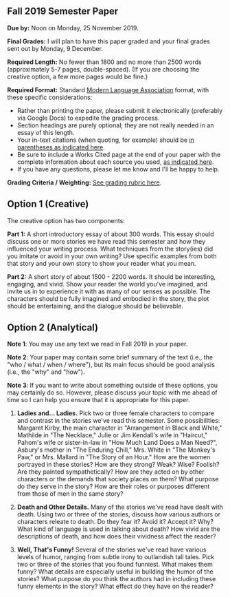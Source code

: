 Fall 2019 Semester Paper
-----

**Due by:** Noon on Monday, 25 November 2019. 

**Final Grades:** I will plan to have this paper graded and your final grades sent out by Monday, 9 December.

**Required Length:** No fewer than 1800 and no more than 2500 words (approximately 5-7 pages, double-spaced). (If you are choosing the creative option, a few more pages would be fine.)

**Required Format:** Standard [Modern Language Association](https://owl.purdue.edu/owl/research_and_citation/mla_style/mla_formatting_and_style_guide/mla_general_format.html) format, with these specific considerations:
- Rather than printing the paper, please submit it electronically (preferably via Google Docs) to expedite the grading process.
- Section headings are purely optional; they are not really needed in an essay of this length.
- Your in-text citations (when quoting, for example) should be [in parentheses as indicated here](https://owl.purdue.edu/owl/research_and_citation/mla_style/mla_formatting_and_style_guide/mla_in_text_citations_the_basics.html).
- Be sure to include a Works Cited page at the end of your paper with the complete information about each source you used, [as indicated here](https://owl.purdue.edu/owl/research_and_citation/mla_style/mla_formatting_and_style_guide/mla_works_cited_page_books.html).
- If you have any questions, please let me know and I'll be happy to help.

**Grading Criteria / Weighting:**
[See grading rubric here](fall-rubric.md).

Option 1 (Creative)
---

The creative option has two components:

**Part 1:** A short introductory essay of about 300 words. This essay should discuss one or more stories we have read this semester and how they influenced your writing process. What techniques from the story(ies) did you imitate or avoid in your own writing? Use specific examples from both that story and your own story to show your reader what you mean.

**Part 2:** A short story of about 1500 - 2200 words. It should be interesting, engaging, and vivid. Show your reader the world you've imagined, and invite us in to experience it with as many of our senses as possible. The characters should be fully imagined and embodied in the story, the plot should be entertaining, and the dialogue should be believable.

Option 2 (Analytical)
---

**Note 1**: You may use any text we read in Fall 2019 in your paper.

**Note 2**: Your  paper may contain some brief summary of the text (i.e., the "who / what / when / where"), but its main focus should be good analysis (i.e., the "why" and "how").

**Note 3**: If you want to write about something outside of these options, you may certainly do so. However, please discuss your topic with me ahead of time so I can help you ensure that it is appropriate for this paper.

1. **Ladies and... Ladies.** Pick two or three female characters to compare and contrast in the stories we've read this semester. Some possibilities: Margaret Kirby, the main character in "Arrangement in Black and White," Mathilde in "The Necklace," Julie or Jim Kendall's wife in "Haircut," Pahom's wife or sister-in-law in "How Much Land Does a Man Need?", Asbury's mother in "The Enduring Chill," Mrs. White in "The Monkey's Paw," or Mrs. Mallard in "The Story of an Hour." How are the women portrayed in these stories? How are they strong? Weak? Wise? Foolish? Are they painted sympathetically? How are they acted on by other characters or the demands that society places on them? What purpose do they serve in the story? How are their roles or purposes different from those of men in the same story?

2. **Death and Other Details.** Many of the stories we've read have dealt with death. Using two or three of the stories, discuss how various authors or characters releate to death. Do they fear it? Avoid it? Accept it? Why? What kind of language is used in talking about death? How vivid are the descriptions of death, and how does their vividness affect the reader?

3. **Well, That's Funny!** Several of the stories we've read have various levels of humor, ranging from subtle irony to outlandish tall tales. Pick two or three of the stories that you found funniest. What makes them funny? What details are especially useful in building the humor of the stories? What purpose do you think the authors had in including these funny elements in the story? What effect do they have on the reader?
